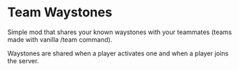 # Team Waystones
Simple mod that shares your known waystones with your teammates (teams made with vanilla /team command).

Waystones are shared when a player activates one and when a player joins the server.